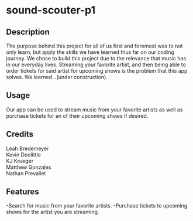 # sound-scouter-p1

## Description
The purpose behind this project for all of us first and foremost was to not only learn, but apply the skills we have learned thus far on our coding journey. We chose to build this project due to the relevance that music has in our everyday lives. Streaming your favorite artist, and then being able to order tickets for said artist for upcoming shows is the problem that this app solves. We learned...(under construction).

## Usage
Our app can be used to stream music from your favorite artists as well as purchase tickets for an of their upcoming shows if desired.

## Credits
Leah Bredemeyer   
Kevin Doolittle   
KJ Krueger   
Matthew Gonzales   
Nathan Prevallet   

## Features
-Search for music from your favorite artists.
-Purchase tickets to upcoming shows for the artist you are streaming.